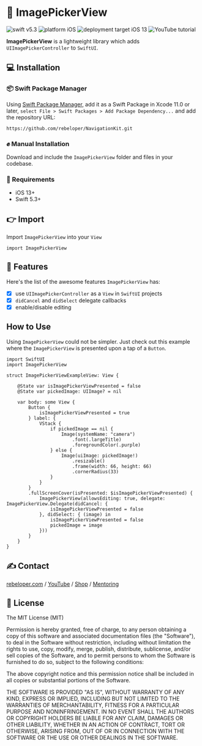 # 🌇 ImagePickerView

![swift v5.3](https://img.shields.io/badge/swift-v5.3-orange.svg)
![platform iOS](https://img.shields.io/badge/platform-iOS-blue.svg)
![deployment target iOS 13](https://img.shields.io/badge/deployment%20target-iOS%2013-blueviolet)
![YouTube tutorial](https://img.shields.io/badge/YouTube-video%20tutorial-red)

**ImagePickerView** is a lightweight library which adds `UIImagePickerController` to `SwiftUI`.

## 💻 Installation
### 📦 Swift Package Manager
Using <a href="https://swift.org/package-manager/" rel="nofollow">Swift Package Manager</a>, add it as a Swift Package in Xcode 11.0 or later, `select File > Swift Packages > Add Package Dependency...` and add the repository URL:
```
https://github.com/rebeloper/NavigationKit.git
```
### ✊ Manual Installation
Download and include the `ImagePickerView` folder and files in your codebase.

### 📲 Requirements
- iOS 13+
- Swift 5.3+

## 👉 Import

Import `ImagePickerView` into your `View`

```
import ImagePickerView
```

## 🧳 Features

Here's the list of the awesome features `ImagePickerView` has:
- [X] use `UIImagePickerController` as a `View` in `SwiftUI` projects
- [X] `didCancel` and `didSelect` delegate callbacks
- [X] enable/disable editing

## How to Use

Using `ImagePickerView` could not be simpler. Just check out this example where the `ImagePickerView` is presented upon a tap of a `Button`. 

```
import SwiftUI
import ImagePickerView

struct ImagePickerViewExampleView: View {
    
    @State var isImagePickerViewPresented = false
    @State var pickedImage: UIImage? = nil
    
    var body: some View {
        Button {
            isImagePickerViewPresented = true
        } label: {
            VStack {
                if pickedImage == nil {
                    Image(systemName: "camera")
                        .font(.largeTitle)
                        .foregroundColor(.purple)
                } else {
                    Image(uiImage: pickedImage!)
                        .resizable()
                        .frame(width: 66, height: 66)
                        .cornerRadius(33)
                }
            }
        }
        .fullScreenCover(isPresented: $isImagePickerViewPresented) {
            ImagePickerView(allowsEditing: true, delegate: ImagePickerView.Delegate(didCancel: {
                isImagePickerViewPresented = false
            }, didSelect: { (image) in
                isImagePickerViewPresented = false
                pickedImage = image
            }))
        }
    }
}
```

## ✍️ Contact

<a href="https://rebeloper.com/">rebeloper.com</a> / 
<a href="https://www.youtube.com/rebeloper/">YouTube</a> / 
<a href="https://store.rebeloper.com/">Shop</a> / 
<a href="https://rebeloper.com/mentoring">Mentoring</a>

## 📃 License

The MIT License (MIT)

Permission is hereby granted, free of charge, to any person obtaining a copy of this software and associated documentation files (the "Software"), to deal in the Software without restriction, including without limitation the rights to use, copy, modify, merge, publish, distribute, sublicense, and/or sell copies of the Software, and to permit persons to whom the Software is furnished to do so, subject to the following conditions:

The above copyright notice and this permission notice shall be included in all copies or substantial portions of the Software.

THE SOFTWARE IS PROVIDED "AS IS", WITHOUT WARRANTY OF ANY KIND, EXPRESS OR IMPLIED, INCLUDING BUT NOT LIMITED TO THE WARRANTIES OF MERCHANTABILITY, FITNESS FOR A PARTICULAR PURPOSE AND NONINFRINGEMENT. IN NO EVENT SHALL THE AUTHORS OR COPYRIGHT HOLDERS BE LIABLE FOR ANY CLAIM, DAMAGES OR OTHER LIABILITY, WHETHER IN AN ACTION OF CONTRACT, TORT OR OTHERWISE, ARISING FROM, OUT OF OR IN CONNECTION WITH THE SOFTWARE OR THE USE OR OTHER DEALINGS IN THE SOFTWARE.

